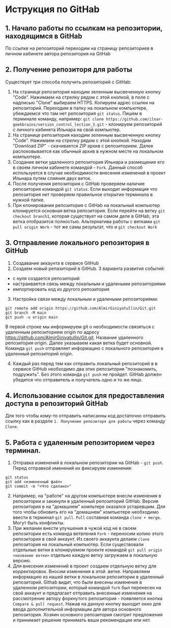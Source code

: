 # Иструкция по GitHab
## 1. Начало работы по ссылкам на репозитории, находящимся в GitHab
По ссылке на репозиторий переходим на страницу репозиториев в личном кабинете автора репозитория на GitHab

## 2. Получение репозиторя для работы
Существует три способа получить репозиторий с GitHab:
1. На странице репозитория находим зеленным высвеченную кнопку "Code". Нажимаем на стрелку рядом с этой кнопкой, в поле с надписью "Clone" выбираем HTTPS. Копируем адрес ссылки на репозиторий. Переходим в папку на локальном компьютере, убеждаемся что там нет репозитория `git status`. Пишем в терминале команду, например: `git clone https://github.com/ilnar-geekbrains/version_control_lection_3.git` - клонируем репозиторий с личного кабинета Ильнара на свой компьютер.
2. На странице репозитория находим зеленным высвеченную кнопку "Code". Нажимаем на стрелку рядом с этой кнопкой. Находим "Download ZIP" - скачивается ZIP архив с репозиторием. Далее распоковывается как обычный архив в нужном месте на локальном компьютере.
3. Создание ветки удаленного репозитория Ильнара и размещение его в своем личном кабинете командой - `Fork`. Данный способ используется в случае необходимости внесения изменений в проект Ильнара путем слияния двух веток. 
4. После получения репозитория с GitHab проверяем наличие репозитория командой `git status`. Если выходит информация что репозитория нет проверяем правильное открытие терминала в нужной папке. 
5. При клонировании репозитория с GitHab на локальный компьютер клонируется основная ветка репозитория. Если перейти на ветку `git checkout branch1`, которая существует на самом деле в GitHab, эта ветка отобразится полностью. Альтернатива работы с ветками `git pull origin Work` - тот же самы результат, что и `git checkout Work` 
## 3. Отправление локального репозитория в GitHub
1. Создавание аккаунта в сервисе GitHub
2. Создаем новый репазиторий в GitHub. 3 варианта развития событий:
* с нуля создается репозиторий
* настраивается связь между локальным и удалеными репозиториями
* импортировать код из другого репозитория
3. Настройка связи между локальным и удалеными репозиториями:
```
git remote add origin https://github.com/AlmirGiniyatullin/Git.git
git branch -M main
git push -u origin main
```
В первой строке мы информируем git о необходимости связяться с удаленным репозиторием origin по адресу https://github.com/AlmirGiniyatullin/Git.git. 
Название удаленного репозитория origin.
Далее указываем какая ветка будет основной.
Команда `git push` отправляет информацию с локального репозитория в удаленный репозиторий origin. 

4. Каждый раз перед тем как отправить локальный репозиторий в в сервисе GitHub необходимо два этих репозитория "познакомить, подружить". Без этого команда `git push` не пройдет. GitHab должен убедится что отправитель и получатель одно и то же лицо.

## 4. Использование ссылок для предоставления доступа в репозиторий GitHab
Для того чтобы кому-то отправить написанны код достаточно отправить ссылку как в разделе `1. Получение репозиторя для работы` через команду `Clone`.

## 5. Работа с удаленным репозиторием через терминал.
1. Отправка изменений в локальном репозитории на GitHab - `git push`. Перед отправкой именений их фиксируем изменения:
```
git status
git add <измененный файл>
git commit -m "<Что сделано>"
```
2. Например, на "работе" на другом компьютере внесли изменения в репозитории и закинули в удаленный репозиторий GitHab. Версия репозитория в на "домашнем" компьтере оказался устаревшим. Для того чтобы обновить его на "домашнем" компьютере необходимо ввести в терминал `git pull`. `Pull` составная команда `clone + merge`. Могут быть конфликты.
3. При желании внести улучшения в чужой код не в своем репозитории есть команда ветвления `Fork` - переносим копию этого репозитория в свой аккаунт. Из своего аккаунта делаем `clone` репозитория на локальный компьютер. Если существовали отдельные ветки в клонируемом проекте командой `git pull origin <название ветки>` отдельно каждую ветку загружаем в локальную версию. 
4. Для внесения изменений в проект создаем отдельную ветку для корректировок. Вносим изменения в этой .ветке. Направляем информацию из нашей ветки в локальном репозитории в удаленный репозиторий. Githab видит, что были внесены изменения в удаленном репозитории, который командой `fork` был перенесен на свой аккаунт и предлагает отправить внесенные изменения на рассмотрение автору форкнутого репозитория - появляется кнопка `Compare & pull request`. Нажав на данную кнопку выходит окно для ввода дополнительной информации для автора основного репозитория. Хозяин основного репозитория смотрит предложения и принимает решение принимать ваши рекомендации или нет.
